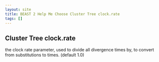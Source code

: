 ```yaml
---
layout: site
title: BEAST 2 Help Me Choose Cluster Tree clock.rate
tags: []
---
```


## Cluster Tree clock.rate

the clock rate parameter, used to divide all divergence times by, to convert from substitutions to times. (default 1.0)
